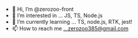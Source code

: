 - 👋 Hi, I’m @zerozoo-front
- 👀 I’m interested in ... JS, TS, Node.js
- 🌱 I’m currently learning ... TS, node.js, RTK, jest!
- 📫 How to reach me ...zerozoo385@gmail.com

<!---
zerozoo-front/zerozoo-front is a ✨ special ✨ repository because its `README.md` (this file) appears on your GitHub profile.
You can click the Preview link to take a look at your changes.
--->
